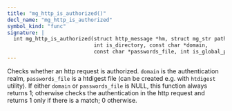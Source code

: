 ```yaml
---
title: "mg_http_is_authorized()"
decl_name: "mg_http_is_authorized"
symbol_kind: "func"
signature: |
  int mg_http_is_authorized(struct http_message *hm, struct mg_str path,
                            int is_directory, const char *domain,
                            const char *passwords_file, int is_global_pass_file);
---
```


Checks whether an http request is authorized. `domain` is the authentication
realm, `passwords_file` is a htdigest file (can be created e.g. with
`htdigest` utility). If either `domain` or `passwords_file` is NULL, this
function always returns 1; otherwise checks the authentication in the
http request and returns 1 only if there is a match; 0 otherwise. 

